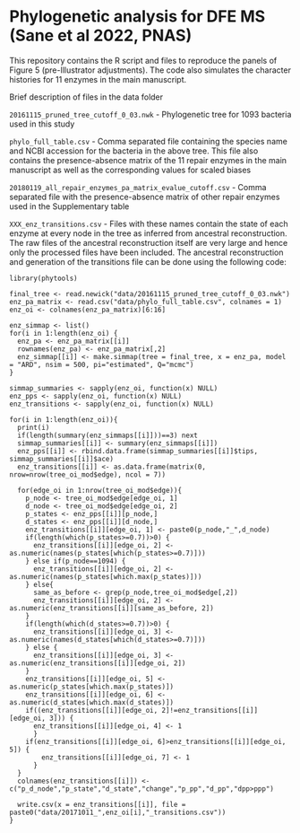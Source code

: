 # Phylogenetic analysis for DFE MS (Sane et al 2022, PNAS)

This repository contains the R script and files to reproduce the panels of Figure 5 (pre-Illustrator adjustments). The code also simulates the character histories for 11 enzymes in the main manuscript. 

Brief description of files in the data folder

`20161115_pruned_tree_cutoff_0_03.nwk` - Phylogenetic tree for 1093 bacteria used in this study

`phylo_full_table.csv` - Comma separated file containing the species name and NCBI accession for the bacteria in the above tree. This file also contains the presence-absence matrix of the 11 repair enzymes in the main manuscript as well as the corresponding values for scaled biases

`20180119_all_repair_enzymes_pa_matrix_evalue_cutoff.csv` - Comma separated file with the presence-absence matrix of other repair enzymes used in the Supplementary table

`XXX_enz_transitions.csv` - Files with these names contain the state of each enzyme at every node in the tree as inferred from ancestral reconstruction. The raw files of the ancestral reconstruction itself are very large and hence only the processed files have been included. The ancestral reconstruction and generation of the transitions file can be done using the following code:
```{r}
library(phytools)

final_tree <- read.newick("data/20161115_pruned_tree_cutoff_0_03.nwk")
enz_pa_matrix <- read.csv("data/phylo_full_table.csv", colnames = 1)
enz_oi <- colnames(enz_pa_matrix)[6:16]

enz_simmap <- list()
for(i in 1:length(enz_oi) {
  enz_pa <- enz_pa_matrix[[i]]
  rownames(enz_pa) <- enz_pa_matrix[,2]
  enz_simmap[[i]] <- make.simmap(tree = final_tree, x = enz_pa, model = "ARD", nsim = 500, pi="estimated", Q="mcmc")
}

simmap_summaries <- sapply(enz_oi, function(x) NULL)
enz_pps <- sapply(enz_oi, function(x) NULL)
enz_transitions <- sapply(enz_oi, function(x) NULL)

for(i in 1:length(enz_oi)){
  print(i)
  if(length(summary(enz_simmaps[[i]]))==3) next
  simmap_summaries[[i]] <- summary(enz_simmaps[[i]])
  enz_pps[[i]] <- rbind.data.frame(simmap_summaries[[i]]$tips, simmap_summaries[[i]]$ace)
  enz_transitions[[i]] <- as.data.frame(matrix(0, nrow=nrow(tree_oi_mod$edge), ncol = 7))
  
  for(edge_oi in 1:nrow(tree_oi_mod$edge)){
    p_node <- tree_oi_mod$edge[edge_oi, 1]
    d_node <- tree_oi_mod$edge[edge_oi, 2]
    p_states <- enz_pps[[i]][p_node,]
    d_states <- enz_pps[[i]][d_node,]
    enz_transitions[[i]][edge_oi, 1] <- paste0(p_node,"_",d_node)
    if(length(which(p_states>=0.7))>0) {
      enz_transitions[[i]][edge_oi, 2] <- as.numeric(names(p_states[which(p_states>=0.7)]))
    } else if(p_node==1094) {
      enz_transitions[[i]][edge_oi, 2] <- as.numeric(names(p_states[which.max(p_states)]))
    } else{
      same_as_before <- grep(p_node,tree_oi_mod$edge[,2])
      enz_transitions[[i]][edge_oi, 2] <- as.numeric(enz_transitions[[i]][same_as_before, 2])
    }
    if(length(which(d_states>=0.7))>0) {
      enz_transitions[[i]][edge_oi, 3] <- as.numeric(names(d_states[which(d_states>=0.7)]))
    } else {
      enz_transitions[[i]][edge_oi, 3] <- as.numeric(enz_transitions[[i]][edge_oi, 2])
    }
    enz_transitions[[i]][edge_oi, 5] <- as.numeric(p_states[which.max(p_states)])
    enz_transitions[[i]][edge_oi, 6] <- as.numeric(d_states[which.max(d_states)])
    if((enz_transitions[[i]][edge_oi, 2]!=enz_transitions[[i]][edge_oi, 3])) { 
      enz_transitions[[i]][edge_oi, 4] <- 1
      }
    if(enz_transitions[[i]][edge_oi, 6]>enz_transitions[[i]][edge_oi, 5]) {
        enz_transitions[[i]][edge_oi, 7] <- 1
      }
  }
  colnames(enz_transitions[[i]]) <- c("p_d_node","p_state","d_state","change","p_pp","d_pp","dpp>ppp")
  
  write.csv(x = enz_transitions[[i]], file = paste0("data/20171011_",enz_oi[i],"_transitions.csv"))
}
```
